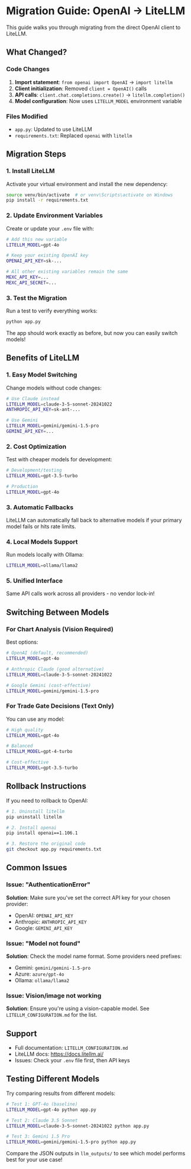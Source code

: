 # Migration Guide: OpenAI → LiteLLM

This guide walks you through migrating from the direct OpenAI client to LiteLLM.

## What Changed?

### Code Changes
1. **Import statement**: `from openai import OpenAI` → `import litellm`
2. **Client initialization**: Removed `client = OpenAI()` calls
3. **API calls**: `client.chat.completions.create()` → `litellm.completion()`
4. **Model configuration**: Now uses `LITELLM_MODEL` environment variable

### Files Modified
- `app.py`: Updated to use LiteLLM
- `requirements.txt`: Replaced `openai` with `litellm`

## Migration Steps

### 1. Install LiteLLM

Activate your virtual environment and install the new dependency:

```bash
source venv/bin/activate  # or venv\Scripts\activate on Windows
pip install -r requirements.txt
```

### 2. Update Environment Variables

Create or update your `.env` file with:

```bash
# Add this new variable
LITELLM_MODEL=gpt-4o

# Keep your existing OpenAI key
OPENAI_API_KEY=sk-...

# All other existing variables remain the same
MEXC_API_KEY=...
MEXC_API_SECRET=...
```

### 3. Test the Migration

Run a test to verify everything works:

```bash
python app.py
```

The app should work exactly as before, but now you can easily switch models!

## Benefits of LiteLLM

### 1. **Easy Model Switching**
Change models without code changes:
```bash
# Use Claude instead
LITELLM_MODEL=claude-3-5-sonnet-20241022
ANTHROPIC_API_KEY=sk-ant-...

# Use Gemini
LITELLM_MODEL=gemini/gemini-1.5-pro
GEMINI_API_KEY=...
```

### 2. **Cost Optimization**
Test with cheaper models for development:
```bash
# Development/testing
LITELLM_MODEL=gpt-3.5-turbo

# Production
LITELLM_MODEL=gpt-4o
```

### 3. **Automatic Fallbacks**
LiteLLM can automatically fall back to alternative models if your primary model fails or hits rate limits.

### 4. **Local Models Support**
Run models locally with Ollama:
```bash
LITELLM_MODEL=ollama/llama2
```

### 5. **Unified Interface**
Same API calls work across all providers - no vendor lock-in!

## Switching Between Models

### For Chart Analysis (Vision Required)

Best options:
```bash
# OpenAI (default, recommended)
LITELLM_MODEL=gpt-4o

# Anthropic Claude (good alternative)
LITELLM_MODEL=claude-3-5-sonnet-20241022

# Google Gemini (cost-effective)
LITELLM_MODEL=gemini/gemini-1.5-pro
```

### For Trade Gate Decisions (Text Only)

You can use any model:
```bash
# High quality
LITELLM_MODEL=gpt-4o

# Balanced
LITELLM_MODEL=gpt-4-turbo

# Cost-effective
LITELLM_MODEL=gpt-3.5-turbo
```

## Rollback Instructions

If you need to rollback to OpenAI:

```bash
# 1. Uninstall litellm
pip uninstall litellm

# 2. Install openai
pip install openai==1.106.1

# 3. Restore the original code
git checkout app.py requirements.txt
```

## Common Issues

### Issue: "AuthenticationError"
**Solution**: Make sure you've set the correct API key for your chosen provider:
- OpenAI: `OPENAI_API_KEY`
- Anthropic: `ANTHROPIC_API_KEY`
- Google: `GEMINI_API_KEY`

### Issue: "Model not found"
**Solution**: Check the model name format. Some providers need prefixes:
- Gemini: `gemini/gemini-1.5-pro`
- Azure: `azure/gpt-4o`
- Ollama: `ollama/llama2`

### Issue: Vision/image not working
**Solution**: Ensure you're using a vision-capable model. See `LITELLM_CONFIGURATION.md` for the list.

## Support

- Full documentation: `LITELLM_CONFIGURATION.md`
- LiteLLM docs: https://docs.litellm.ai/
- Issues: Check your `.env` file first, then API keys

## Testing Different Models

Try comparing results from different models:

```bash
# Test 1: GPT-4o (baseline)
LITELLM_MODEL=gpt-4o python app.py

# Test 2: Claude 3.5 Sonnet
LITELLM_MODEL=claude-3-5-sonnet-20241022 python app.py

# Test 3: Gemini 1.5 Pro
LITELLM_MODEL=gemini/gemini-1.5-pro python app.py
```

Compare the JSON outputs in `llm_outputs/` to see which model performs best for your use case!

